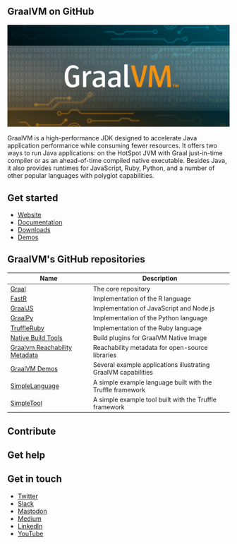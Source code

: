 ## GraalVM on GitHub

![GraalVM banner](https://raw.githubusercontent.com/graalvm/.github/main/graalvm-github.png "GraalVM on GitHub")

GraalVM is a high-performance JDK designed to accelerate Java application performance while consuming fewer resources. 
It offers two ways to run Java applications: on the HotSpot JVM with Graal just-in-time compiler or as an ahead-of-time compiled native executable. Besides Java, it also provides runtimes for JavaScript, Ruby, Python, and a number of other popular languages with polyglot capabilities.

## Get started
* [Website](https://www.graalvm.org/)
* [Documentation](https://www.graalvm.org/latest/docs/)
* [Downloads](https://www.graalvm.org/downloads/)
* [Demos](https://github.com/graalvm/graalvm-demos)


## GraalVM's GitHub repositories

Name         | Description
------------ | -------------
[Graal](https://github.com/oracle/graal) | The core repository
[FastR](https://github.com/oracle/fastr) | Implementation of the R language
[GraalJS](https://github.com/oracle/graaljs) | Implementation of JavaScript and Node.js
[GraalPy](https://github.com/oracle/graalpython) | Implementation of the Python language
[TruffleRuby](https://github.com/oracle/truffleruby) | Implementation of the Ruby language
[Native Build Tools](https://github.com/graalvm/native-build-tools) | Build plugins for GraalVM Native Image
[Graalvm Reachability Metadata](https://github.com/oracle/graalvm-reachability-metadata) | Reachability metadata for open-source libraries
[GraalVM Demos](https://github.com/graalvm/graalvm-demos) | Several example applications illustrating GraalVM capabilities
[SimpleLanguage](https://github.com/graalvm/simplelanguage) | A simple example language built with the Truffle framework
[SimpleTool](https://github.com/graalvm/simpletool) | A simple example tool built with the Truffle framework


## Contribute

## Get help

## Get in touch

* [Twitter](https://twitter.com/graalvm)
* [Slack](https://www.graalvm.org/slack-invitation/)
* [Mastodon](https://mastodon.online/@graalvm)
* [Medium](https://medium.com/graalvm)
* [LinkedIn](https://www.linkedin.com/company/graalvm/)
* [YouTube](https://www.youtube.com/GraalVM)

